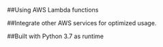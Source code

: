 ##Using AWS Lambda functions 

##Integrate other AWS services for optimized usage.

##Built with Python 3.7 as runtime
